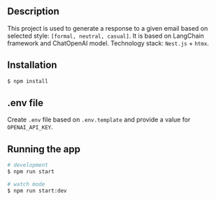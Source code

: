 ## Description

This project is used to generate a response to a given email based on selected style: `[formal, neutral, casual]`. 
It is based on LangChain framework and ChatOpenAI model. 
Technology stack: `Nest.js` + `htmx`.

## Installation

```bash
$ npm install
```

## .env file
Create `.env` file based on `.env.template` and provide a value for `OPENAI_API_KEY`.

## Running the app

```bash
# development
$ npm run start

# watch mode
$ npm run start:dev
